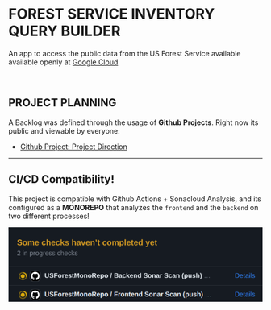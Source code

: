 # FOREST SERVICE INVENTORY QUERY BUILDER

An app to access the public data from the US Forest Service available available openly at [Google Cloud](https://console.cloud.google.com/marketplace/product/us-forest-service/forest-inventory-analysis)

<BR>

## PROJECT PLANNING

A Backlog was defined through the usage of **Github Projects**. Right now its public and viewable by everyone:

- [Github Project: Project Direction](https://github.com/users/Felipe-RA/projects/2)

---

## CI/CD Compatibility!

This project is compatible with Github Actions + Sonacloud Analysis, and its configured as a **MONOREPO** that analyzes the `frontend` and the `backend` on two different processes!

![SonarCloud GitHub Action check](images/sonarcloud-action.png)